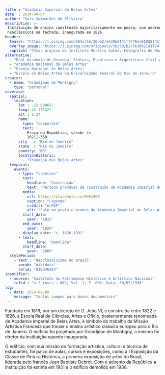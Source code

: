 ```yaml
---
title : "Academia Imperial de Belas Artes"
date  : 2024-04-04
author: "Sara Guimarães de Oliveira"
description: >-
 Instituição de ensino construída majoritariamente em pedra, com adornos
 neoclássicos na fachada, inaugurada em 1826.
header:
  teaser: "https://i.pinimg.com/564x/56/30/b2/5630b2141f7476ea818d8f417b84fc0f.png"
  overlay_image: "https://i.pinimg.com/originals/56/30/b2/5630b2141f7476ea818d8f417b84fc0f.png"
  caption: "Foto: arquivo do Instituto Moreira Sales, Fotografia de Mac Ferrez"
alternative:
  - "Real Academia de Desenho, Pintura, Escultura e Arquitetura Civil e Náutica"
  - "Academia Nacional de Belas Artes"
  - "Escola Nacional de Belas Artes"
  - "Escola de Belas Artes da Universidade Federal do Rio de Janeiro"
creator:
  - name: "Grandjean de Montigny"
    type: "personal"
coverage:
  spatial:
    location:
      lat : -22.908662 
      long: 43.175422
      alt : 8.27
      name:
        type: "corporate"
        text: |
          Praça da República, s/n<br />
          20211-350
      city   : "Rio de Janeiro"
      state  : "Rio de Janeiro"
      country: "BR"
      locationHistoric:
        - "Travessa das Belas Artes"
  temporal:
    events:
      - type: "creation"
        text:
          headline: "Construção"
          text: "Período provável de construção da Academia Imperial de Belas Artes"
        media:
          url: https://placehold.co/600x400
          caption: "Legenda"
          credit: "ArPDF"
          alt: "Foto em preto-e-branco da Academia Imperial de Belas Artes durante o período de reforma"
        start_date:
          year: "1822"
        end_date:
          year: "1826"
        display_date: "c. 1826-1931"
      - text:
          headline: "Demolida"
        start_date:
          year: "2009"
  stylePeriod:
    - text : "Neoclassicismo no Brasil"
      vocab: "Wikidata"
      refid: "Q10336204"
identifier:
  - source: "Instituto do Patrimônio Histórico e Artístico Nacional"
    refid : "n.º inscr.: 002; Vol. 1; F. 002; Data: 30/05/1938"
log:
  - date: 2024-02-09
    message: "Inclui campos para bases documentais"
---
```


Fundada em 1816, por um decreto de D. João VI, e construída entre 1822 e
1826, a Escola Real de Ciências, Artes e Ofício, posteriormente
renomeada de Academia Imperial de Belas Artes, é simbolo do trabalho da
Missão Artística Francesa que trouxe o ensino artístico clássico europeu
para o Rio de Janeiro. O edifício foi projetado por Grandjean de
Montigny, o mesmo foi diretor da instituição quando inaugurada.

O edifício, com sua missão de formação artística, cultural e técnica de
estudantes, foi palco de aulas, cursos e exposições, como a I Exposição
da Classe de Pintura Histórica, a primeira exposição de artes do Brasil,
liderada pelo francês Jean Baptiste Debret. Com o advento da República a
instituição foi extinta em 1931 e o edifício demolido em 1938.

